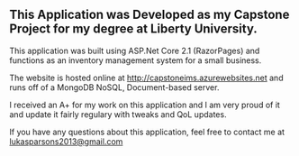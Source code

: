 ## This Application was Developed as my Capstone Project for my degree at Liberty University.

This application was built using ASP.Net Core 2.1 (RazorPages) and functions as an inventory management system for a small business.

The website is hosted online at http://capstoneims.azurewebsites.net and runs off of a MongoDB NoSQL, Document-based server.

I received an A+ for my work on this application and I am very proud of it and update it fairly regulary with tweaks and QoL updates.

If you have any questions about this application, feel free to contact me at lukasparsons2013@gmail.com